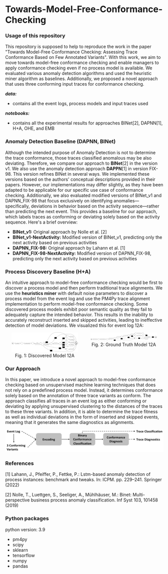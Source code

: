 # Towards-Model-Free-Conformance-Checking

### Usage of this repository
This repository is supposed to help to reproduce the work in the paper "Towards Model-Free Conformance Checking: Assessing Trace Conformance Based on Few Annotated Variants". With
this work, we aim to move towards model-free conformance checking and enable managers to apply conformance checking even if no process model is available. We evaluated various anomaly detection algorithms and used the heuristic miner algorithm as baselines. Additionally, we proposed a novel approach that uses three conforming input traces for conformance checking.

_**data:**_
- contains all the event logs, process models and input traces used

_**notebooks:**_
- contains all the experimental results for approaches BINet[2], DAPNN[1], H+A, OHE, and EMB


### Anomaly Detection Baseline (DAPNN, BINet)
Although the intended purpose of Anomaly Detection is not to determine the trace conformance, those traces classified anomalous may be also deviating. Therefore, we compare our approach to **BINet**[2] in the version v1. We also use the anomaly detection approach **DAPPN**[1] in version FIX-98. This version refines BINet in several ways. We implemented these versions based on the authors' conceptual descriptions provided in their papers. However, our implementations may differ slightly, as they have been adapted to be applicable for our specific use case of conformance checking. Additionally, we also evaluated modified versions of BINet_v1 and DAPNN_FIX-98 that focus exclusively on identifying anomalies—specifically, deviations in behavior based on the activity sequence—rather than predicting the next event. This provides a baseline for our approach, which labels traces as conforming or deviating solely based on the activity sequence. Here's a brief overview:
- **BINet_v1:** Original approach by Nolle et al. [2]
- **BINet_v1-NextActivity:** Modified version of BINet_v1, predicting only the next activity based on previous activities
- **DAPNN_FIX-98:** Original approach by Lahann et al. [1]
- **DAPNN_FIX-98-NextActivity:** Modified version of DAPNN_FIX-98, predicting only the next activity based on previous activities



### Process Discovery Baseline (H+A)
An intuitive approach to model-free conformance checking would be first to discover a process model and then perform traditional trace alignments. We use the **heuristics miner** with default noise parameters to discover a process model from the event log and use the PM4Py trace alignment implementation to perform model-free conformance checking. Some discovered process models exhibit poor semantic quality as they fail to adequately capture the intended behavior. This results in the inability to accurately reconstruct inserted and skipped activities, leading to ineffective detection of model deviations. We visualized this for event log 12A:

<div style="display: flex; justify-content: center; align-items: flex-start;">
  <div style="text-align: center; margin: 0 20px;">
    <img src="images/12A_discovered_model.png" alt="Discovered Model" style="width: 900px; height: auto;"/>
    <div>Fig. 1: Discovered Model 12A</div>
  </div>
  <div style="text-align: center; margin: 0 20px;">
    <img src="images/12A_ground_truth_model.png" alt="Ground Truth Model" style="width: 900px; height: auto;"/>
    <div>Fig. 2: Ground Truth Model 12A</div>
  </div>
</div>

### Our Approach
In this paper, we introduce a novel approach to model-free conformance checking based on unsupervised machine learning techniques that does not rely on a predefined process model. Instead, it determines conformance solely based on the annotation of three trace variants as conform. The approach classifies all traces in an event log as either conforming or deviating by applying unsupervised clustering to the distances of the traces to these three variants. In addition, it is able to determine the trace fitness as well as individual deviations in the form of inserted and skipped events, meaning that it generates the same diagnostics as alignments. 

<img src="images/approach.png" alt="Fig. 1: Discovered Model 12A" width="800"/>


### References
[1] Lahann, J., Pfeiffer, P., Fettke, P.: Lstm-based anomaly detection of process instances: benchmark and tweaks. In: ICPM. pp. 229–241. Springer (2022)

[2] Nolle, T., Luettgen, S., Seeliger, A., Mühlhäuser, M.: Binet: Multi-perspective business process anomaly classification. Inf Syst 103, 101458 (2019)

### Python packages
python version:	3.9
- pm4py
- scipy
- sklearn
- tensorflow
- numpy
- pandas
